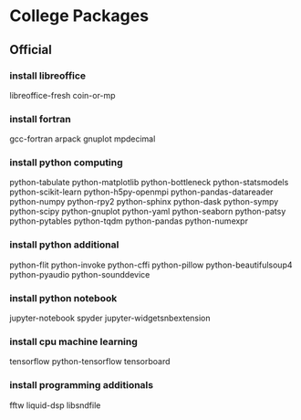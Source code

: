# College Packages

## Official

### install libreoffice
libreoffice-fresh coin-or-mp

### install fortran
gcc-fortran arpack
gnuplot mpdecimal

### install python computing
python-tabulate
python-matplotlib
python-bottleneck
python-statsmodels
python-scikit-learn
python-h5py-openmpi
python-pandas-datareader
python-numpy python-rpy2
python-sphinx python-dask
python-sympy python-scipy
python-gnuplot python-yaml
python-seaborn python-patsy
python-pytables python-tqdm
python-pandas python-numexpr

### install python additional
python-flit python-invoke python-cffi
python-pillow python-beautifulsoup4
python-pyaudio python-sounddevice

### install python notebook
jupyter-notebook spyder
jupyter-widgetsnbextension

### install cpu machine learning
tensorflow python-tensorflow tensorboard

### install programming additionals
fftw liquid-dsp libsndfile